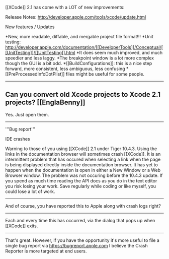 

[[XCode]] 2.1 has come with a LOT of new improvements:

Release Notes: http://developer.apple.com/tools/xcode/update.html

New features / Updates


*New, more readable, diffable, and mergable project file format!!!
*Unit testing: http://developer.apple.com/documentation/[[DeveloperTools]]/Conceptual/[[UnitTesting]]/[[UnitTesting]].html
*It does seem much improved, and much speedier and less laggy.
*The breakpoint window is a lot more complex though the GUI is a bit odd.
*[[BuildConfigurations]]: this is a nice step forward, more consistent, less ambiguous, less confusing
*[[PreProcessedInfoDotPlist]] files might be useful for some people.


----
Can you convert old Xcode projects to Xcode 2.1 projects? [[EnglaBenny]]
----
Yes. Just open them.

----

'''Bug report'''

IDE crashes

Warning to those of you using [[XCode]] 2.1 under Tiger 10.4.3. Using the links in the documentation browser will sometimes crash [[XCode]]. It is an intermittent problem that has occured when selecting a link when the page is being displayed directly inside the documentation browser. It has yet to happen when the documentation is open in either a New Window or a Web Browser window. The problem was not occuring before the 10.4.3 update. If you spend as much time reading the API docs as you do in the text editor you risk losing your work. Save regularly while coding or like myself, you could lose a lot of work.

----

And of course, you have reported this to Apple along with crash logs right?

----

Each and every time this has occurred, via the dialog that pops up when [[XCode]] exits.

----

That's great.  However, if you have the opportunity it's more useful to file a single bug report via https://bugreport.apple.com 
I believe the Crash Reporter is more targeted at end users.